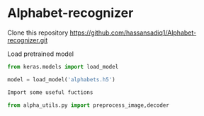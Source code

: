 # Alphabet-recognizer

Clone this repository
https://github.com/hassansadiq1/Alphabet-recognizer.git

Load pretrained model
```python
from keras.models import load_model

model = load_model('alphabets.h5')

Import some useful fuctions

from alpha_utils.py import preprocess_image,decoder


